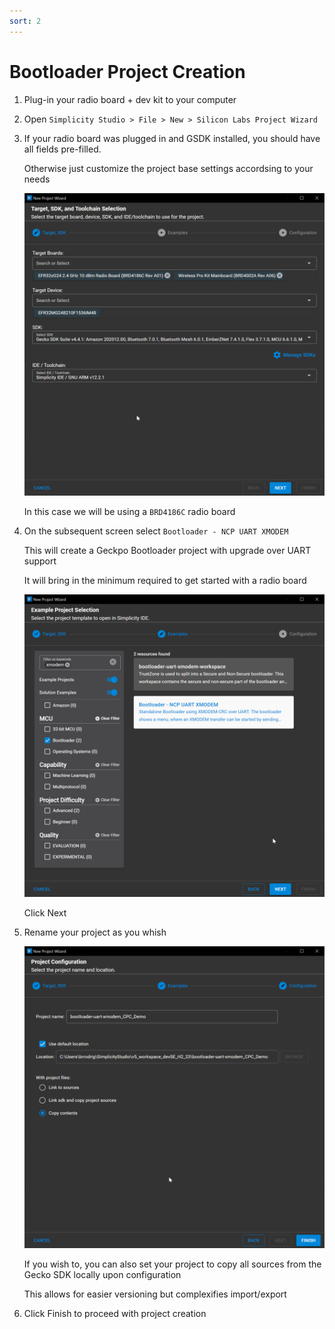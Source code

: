 ```yaml
---
sort: 2
---
```

# Bootloader Project Creation

1. Plug-in your radio board + dev kit to your computer
2. Open `Simplicity Studio > File > New > Silicon Labs Project Wizard`
3. If your radio board was plugged in and GSDK installed, you should have all fields pre-filled.

   Otherwise just customize the project base settings accordsing to your needs

   ![1710845538151](image/BootloaderProjectCreationAndConf/1710845538151.png)

   In this case we will be using a `BRD4186C` radio board
4. On the subsequent screen select `Bootloader - NCP UART XMODEM`

   This will create a Geckpo Bootloader project with upgrade over UART support

   It will bring in the minimum required to get started with a radio board

   ![1710845600454](image/BootloaderProjectCreationAndConf/1710845600454.png)

   Click Next
5. Rename your project as you whish

   ![1710845692297](image/BootloaderProjectCreationAndConf/1710845692297.png)

   If you wish to, you can also set your project to copy all sources from the Gecko SDK locally upon configuration

   This allows for easier versioning but complexifies import/export
6. Click Finish to proceed with project creation
